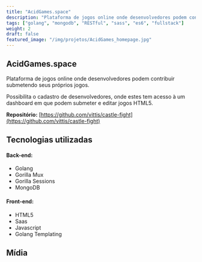 ```yaml
---
title: "AcidGames.space"
description: "Plataforma de jogos online onde desenvolvedores podem contribuir submetendo jogos HTML5."
tags: ["golang", "mongodb", "RESTful", "sass", "es6", "fullstack"]
weight: 2
draft: false
featured_image: "/img/projetos/AcidGames_homepage.jpg"
---
```


## AcidGames.space

Plataforma de jogos online onde desenvolvedores podem contribuir submetendo seus próprios jogos.

Possibilita o cadastro de desenvolvedores, onde estes tem acesso à um dashboard em que podem submeter e editar jogos HTML5.

**Repositório:** [https://github.com/vittis/castle-fight](https://github.com/vittis/castle-fight)

## Tecnologias utilizadas
<h4>Back-end:</h4>

* Golang
* Gorilla Mux
* Gorilla Sessions
* MongoDB

<h4>Front-end:</h4>

* HTML5
* Saas
* Javascript
* Golang Templating

## Mídia

